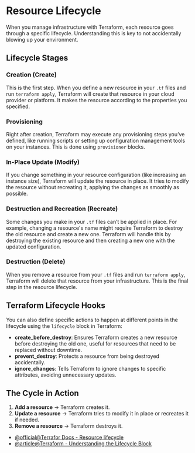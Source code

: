 # Resource Lifecycle

When you manage infrastructure with Terraform, each resource goes through a specific lifecycle. Understanding this is key to not accidentally blowing up your environment.

## Lifecycle Stages

### Creation (Create)
This is the first step. When you define a new resource in your `.tf` files and run `terraform apply`, Terraform will create that resource in your cloud provider or platform. It makes the resource according to the properties you specified.

### Provisioning
Right after creation, Terraform may execute any provisioning steps you’ve defined, like running scripts or setting up configuration management tools on your instances. This is done using `provisioner` blocks.

### In-Place Update (Modify)
If you change something in your resource configuration (like increasing an instance size), Terraform will update the resource in place. It tries to modify the resource without recreating it, applying the changes as smoothly as possible.

### Destruction and Recreation (Recreate)
Some changes you make in your `.tf` files can’t be applied in place. For example, changing a resource's name might require Terraform to destroy the old resource and create a new one. Terraform will handle this by destroying the existing resource and then creating a new one with the updated configuration.

### Destruction (Delete)
When you remove a resource from your `.tf` files and run `terraform apply`, Terraform will delete that resource from your infrastructure. This is the final step in the resource lifecycle.

## Terraform Lifecycle Hooks

You can also define specific actions to happen at different points in the lifecycle using the `lifecycle` block in Terraform:

- **create_before_destroy**: Ensures Terraform creates a new resource before destroying the old one, useful for resources that need to be replaced without downtime.
- **prevent_destroy**: Protects a resource from being destroyed accidentally.
- **ignore_changes**: Tells Terraform to ignore changes to specific attributes, avoiding unnecessary updates.

## The Cycle in Action

1. **Add a resource** → Terraform creates it.
2. **Update a resource** → Terraform tries to modify it in place or recreates it if needed.
3. **Remove a resource** → Terraform destroys it.


- [@official@Terrafor Docs - Resource lifecycle](https://developer.hashicorp.com/terraform/language/resources/)
- [@article@Terraform - Understanding the Lifecycle Block](https://dev.to/pwd9000/terraform-understanding-the-lifecycle-block-4f6e)
